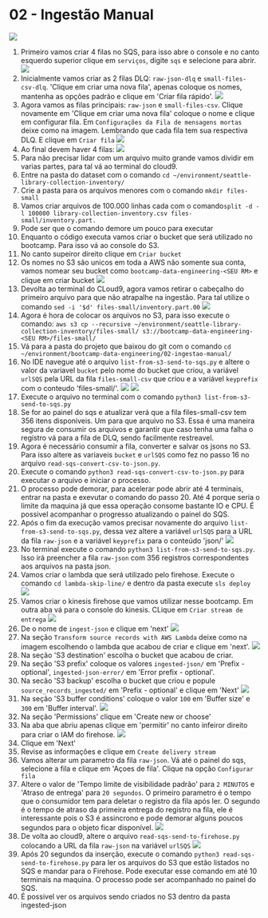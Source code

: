 # 02 - Ingestão Manual

![](img/arch-ingestao-manual.png)

1. Primeiro vamos criar 4 filas no SQS, para isso abre o console e no canto esquerdo superior clique em `serviços`, digite `sqs` e selecione para abrir.
   ![](img/sqs1.png)
2. Inicialmente vamos criar as 2 filas DLQ: `raw-json-dlq` e `small-files-csv-dlq`. 'Clique em criar uma nova fila', apenas coloque os nomes, mantenha as opções padrão e clique em 'Criar fila rápido'.
   ![](img/sqs2.png)
3. Agora vamos as filas principais: `raw-json` e `small-files-csv`. Clique novamente em 'Clique em criar uma nova fila' coloque o nome e clique em configurar fila. Em `Configurações da Fila de mensagens mortas` deixe como na imagem. Lembrando que cada fila tem sua respectiva DLQ. E clique em `Criar fila`
   ![](img/sqs3.png)
4. Ao final devem haver 4 filas:
   ![](img/sqs4.png)
5. Para não precisar lidar com um arquivo muito grande vamos dividir em varias partes, para tal vá ao terminal do cloud9.
6. Entre na pasta do dataset com o comando `cd ~/environment/seattle-library-collection-inventory/`
7. Crie a pasta para os arquivos menores com o comando `mkdir files-small`
8. Vamos criar arquivos de 100.000 linhas cada com o comando`split -d -l 100000 library-collection-inventory.csv files-small/inventory.part.` 
9. Pode ser que o comando demore um pouco para executar
10. Enquanto o código executa vamos criar o bucket que será utilizado no bootcamp. Para isso vá ao console do S3.
11. No canto supeiror direito clique em `Criar bucket`
12. Os nomes no S3 são unicos em toda a AWS não somente sua conta, vamos nomear seu bucket como `bootcamp-data-engineering-<SEU RM>` e clique em criar bucket
    ![](img/s3-1.png)
13. Devolta ao terminal do CLoud9, agora vamos retirar o cabeçalho do primeiro arquivo para que não atrapalhe na ingestão. Para tal utilize o comando `sed -i '$d' files-small/inventory.part.00`
    ![](img/sed1.png)
14. Agora é hora de colocar os arquivos no S3, para isso execute o comando: `aws s3 cp --recursive ~/environment/seattle-library-collection-inventory/files-small/ s3://bootcamp-data-engineering-<SEU RM>/files-small/`
15. Vá para a pasta do projeto que baixou do git com o comando `cd ~/environment/bootcamp-data-engineering/02-ingestao-manual/`
16. No IDE navegue até o arquivo `list-from-s3-send-to-sqs.py` e altere o valor da variavel `bucket` pelo nome do bucket que criou, a variável `urlSQS` pela URL da fila `files-small-csv` que criou e a variável `keyprefix` com o conteudo 'files-small/'. 
    ![](img/ide1.png)
    ![](img/sqs5.png)
17. Execute o arquivo no terminal com o comando `python3 list-from-s3-send-to-sqs.py`
18. Se for ao painel do sqs e atualizar verá que a fila files-small-csv tem 356 itens disponiveis. Um para que arquivo no S3. Essa é uma maneira segura de consumir os arquivos e garantir que caso tenha uma falha o registro vá para a fila de DLQ, sendo facilmente restreavel.
19. Agora é necessário consumir a fila, converter e salvar os jsons no S3. Para isso altere as variaveis `bucket` e `urlSQS` como fez no passo 16 no arquivo `read-sqs-convert-csv-to-json.py`.
20. Execute o comando `python3 read-sqs-convert-csv-to-json.py` para executar o arquivo e iniciar o processo.
21. O processo pode demorar, para acelerar pode abrir até 4 terminais, entrar na pasta e exevutar o comando do passo 20. Até 4 porque seria o limite da maquina já que essa operação consome bastante IO e CPU. É possivel acompanhar o progresso atualizando o painel do SQS.
22. Após o fim da execução vamos precisar novamente do arquivo `list-from-s3-send-to-sqs.py`, dessa vez altere a variável `urlSQS` para a URL da fila `raw-json` e a variável `keyprefix` para o conteúdo 'json/'
    ![](img/ide3.png)
23. No terminal execute o comando `python3 list-from-s3-send-to-sqs.py`. Isso irá preencher a fila `raw-json` com 356 registros correspondentes aos arquivos na pasta json.
24. Vamos criar o lambda que será utilizado pelo firehose. Execute o comando `cd lambda-skip-line/` e dentro da pasta execute `sls deploy`
    ![](img/sls1.png)
25. Vamos criar o kinesis firehose que vamos utilizar nesse bootcamp. Em outra aba vá para o console do kinesis. CLique em `Criar stream de entrega`
    ![](img/kinesis1.png)
26. De o nome de `ingest-json` e clique em 'next'
    ![](img/kinesis2.png)
27. Na seção `Transform source records with AWS Lambda` deixe como na imagem escolhendo o lambda que acabou de criar e clique em 'next'.
    ![](img/kinesis3.png)
28. Na seção 'S3 destination' escolha o bucket que acabou de criar.
29. Na seção 'S3 prefix' coloque os valores `ingested-json/` em 'Prefix - optional', `ingested-json-error/` em 'Error prefix - optional'.
30. Na secão 'S3 backup' escolha o bucket que criou e popule `source_records_ingested/` em 'Prefix - optional' e clique em 'Next'
    ![](img/kinesis4.png)
31. Na seção 'S3 buffer conditions' coloque o valor `100` em 'Buffer size' e `300` em 'Buffer interval'.
    ![](img/kinesis5.png)
32. Na seção 'Permissions' clique em 'Create new or choose'
33. Na aba que abriu apenas clique em 'permitir' no canto infeiror direito para criar o IAM do firehose.
    ![](img/kinesis7.png)
34. Clique em 'Next'
35. Revise as informações e clique em `Create delivery stream`
36. Vamos alterar um parametro da fila `raw-json`. Vá até o painel do sqs, selecione a fila e clique em 'Açoes de fila'. Clique na opção `Configurar fila`
37. Altere o valor de 'Tempo limite de visibilidade padrão' para `2 MINUTOS` e 'Atraso de entrega' para `20 segundos`. O primeiro parametro é o tempo que o consumidor tem para deletar o registro da fila após ler. O segundo é o tempo de atraso da primeira entrega do registro na fila, ele é interessante pois o S3 é assincrono e pode demorar alguns poucos segundos para o objeto ficar disponível.
    ![](img/sqs6.png)
38. De volta ao cloud9, altere o arquivo `read-sqs-send-to-firehose.py` colocando a URL da fila `raw-json` na variável `urlSQS`
    ![](img/kinesis8.png)
39. Após 20 segundos da inserção, execute o comando `python3 read-sqs-send-to-firehose.py` para ler os arquivos do S3 que estão listados no SQS e mandar para o Firehose. Pode executar esse comando em até 10 terminais na maquina. O processo pode ser acompanhado no painel do SQS.
40. É possivel ver os arquivos sendo criados no S3 dentro da pasta ingested-json